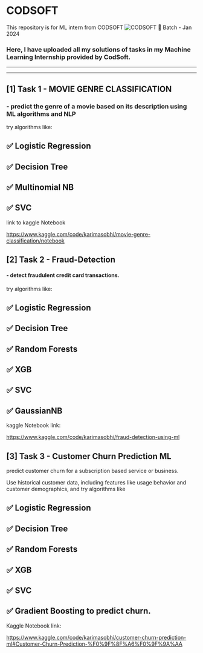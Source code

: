 # CODSOFT
This repository is for ML intern from CODSOFT
![CODSOFT](https://github.com/Karima-Sobhi/CODSOFT_ML/assets/127060475/6da53373-78c1-4e76-be30-fb1d309ea15e)
📍 Batch - Jan 2024

### Here, I have uploaded all my solutions of tasks in my Machine Learning Internship provided by CodSoft.
--------------------------------------------------------------------------------------------

--------------------------------------------------------------------------------------------

## [1] Task 1 - MOVIE GENRE CLASSIFICATION
### - predict the genre of a movie based on its description using ML algorithms and NLP 

try algorithms like:

## ✅ Logistic Regression

## ✅ Decision Tree

## ✅ Multinomial NB

## ✅ SVC

link to kaggle Notebook

https://www.kaggle.com/code/karimasobhi/movie-genre-classification/notebook

 
## [2] Task 2 - Fraud-Detection
#### - detect fraudulent credit card transactions.

try algorithms like:

## ✅ Logistic Regression

## ✅ Decision Tree

## ✅ Random Forests

## ✅ XGB

## ✅ SVC

## ✅ GaussianNB

kaggle Notebook link:

https://www.kaggle.com/code/karimasobhi/fraud-detection-using-ml

## [3] Task 3 - Customer Churn Prediction ML
predict customer churn for a subscription based service or business.

Use historical customer data, including features like usage behavior and customer demographics, and try algorithms like 
## ✅ Logistic Regression

## ✅ Decision Tree

## ✅ Random Forests

## ✅ XGB

## ✅ SVC

## ✅ Gradient Boosting to predict churn.
Kaggle Notebook link: 

https://www.kaggle.com/code/karimasobhi/customer-churn-prediction-ml#Customer-Churn-Prediction-%F0%9F%8F%A6%F0%9F%9A%AA

